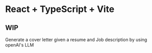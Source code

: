 # React + TypeScript + Vite
## WIP
Generate a cover letter given a resume and Job description by using openAI's LLM
